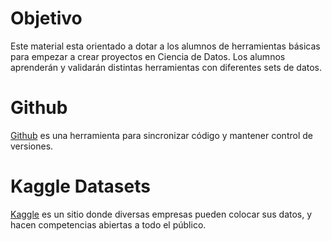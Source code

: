 


# Objetivo

Este material esta orientado a dotar a los alumnos de herramientas básicas para empezar a crear proyectos en Ciencia de Datos.
Los alumnos aprenderán y validarán distintas herramientas con diferentes sets de datos.


# Github

[Github](https://github.com) es una herramienta para sincronizar código y mantener control de versiones.

# Kaggle Datasets

[Kaggle](https://www.kaggle.com/datasets) es un sitio donde diversas empresas pueden colocar sus datos, y hacen competencias abiertas a todo el público.

